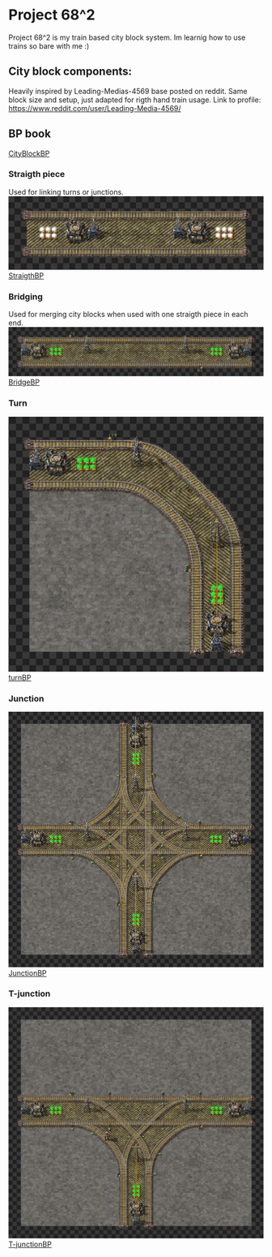 # Project 68^2
Project 68^2 is my train based city block system. Im learnig how to use trains so bare with me :)

## City block components:
Heavily inspired by Leading-Medias-4569 base posted on reddit. Same block size and setup, just adapted for rigth hand train usage.
Link to profile: https://www.reddit.com/user/Leading-Media-4569/

## BP book
[CityBlockBP](CityBlocks/CityBlocks)

### Straigth piece 
Used for linking turns or junctions.
![Project Screenshot](CityBlocks/straigth.png)
[StraigthBP](CityBlocks/straigth)

### Bridging
Used for merging city blocks when used with one straigth piece in each end.
![Project Screenshot](CityBlocks/bridge.png)
[BridgeBP](bridge)

### Turn
 ![Project Screenshot](CityBlocks/turn.png)
 [turnBP](CityBlocks/turn)

### Junction
![Project Screenshot](CityBlocks/junction.png)
[JunctionBP](CityBlocks/junction)

### T-junction
![Project Screenshot](CityBlocks/t-junction.png)
[T-junctionBP](CityBlocks/t-junction)

